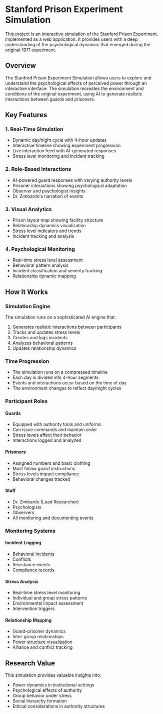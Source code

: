 # Stanford Prison Experiment Simulation

This project is an interactive simulation of the Stanford Prison Experiment, implemented as a web application. It provides users with a deep understanding of the psychological dynamics that emerged during the original 1971 experiment.

## Overview

The Stanford Prison Experiment Simulation allows users to explore and understand the psychological effects of perceived power through an interactive interface. The simulation recreates the environment and conditions of the original experiment, using AI to generate realistic interactions between guards and prisoners.

## Key Features

### 1. Real-Time Simulation

- Dynamic day/night cycle with 4-hour updates
- Interactive timeline showing experiment progression
- Live interaction feed with AI-generated responses
- Stress level monitoring and incident tracking

### 2. Role-Based Interactions

- AI-powered guard responses with varying authority levels
- Prisoner interactions showing psychological adaptation
- Observer and psychologist insights
- Dr. Zimbardo's narration of events

### 3. Visual Analytics

- Prison layout map showing facility structure
- Relationship dynamics visualization
- Stress level indicators and trends
- Incident tracking and analysis

### 4. Psychological Monitoring

- Real-time stress level assessment
- Behavioral pattern analysis
- Incident classification and severity tracking
- Relationship dynamic mapping

## How It Works

### Simulation Engine

The simulation runs on a sophisticated AI engine that:

1. Generates realistic interactions between participants
2. Tracks and updates stress levels
3. Creates and logs incidents
4. Analyzes behavioral patterns
5. Updates relationship dynamics

### Time Progression

- The simulation runs on a compressed timeline
- Each day is divided into 4-hour segments
- Events and interactions occur based on the time of day
- The environment changes to reflect day/night cycles

### Participant Roles

#### Guards

- Equipped with authority tools and uniforms
- Can issue commands and maintain order
- Stress levels affect their behavior
- Interactions logged and analyzed

#### Prisoners

- Assigned numbers and basic clothing
- Must follow guard instructions
- Stress levels impact compliance
- Behavioral changes tracked

#### Staff

- Dr. Zimbardo (Lead Researcher)
- Psychologists
- Observers
- All monitoring and documenting events

### Monitoring Systems

#### Incident Logging

- Behavioral incidents
- Conflicts
- Resistance events
- Compliance records

#### Stress Analysis

- Real-time stress level monitoring
- Individual and group stress patterns
- Environmental impact assessment
- Intervention triggers

#### Relationship Mapping

- Guard-prisoner dynamics
- Inter-group relationships
- Power structure visualization
- Alliance and conflict tracking

## Research Value

This simulation provides valuable insights into:

- Power dynamics in institutional settings
- Psychological effects of authority
- Group behavior under stress
- Social hierarchy formation
- Ethical considerations in authority structures
